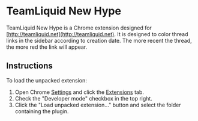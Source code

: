 # TeamLiquid New Hype

TeamLiquid New Hype is a Chrome extension designed for [http://teamliquid.net](http://teamliquid.net).
It is designed to color thread links in the sidebar according to creation date.
The more recent the thread, the more red the link will appear.

## Instructions

To load the unpacked extension:
1. Open Chrome [Settings](chrome://settings) and click the [Extensions](chrome://extensions) tab.
2. Check the "Developer mode" checkbox in the top right.
3. Click the "Load unpacked extension..." button and select the folder containing the plugin.